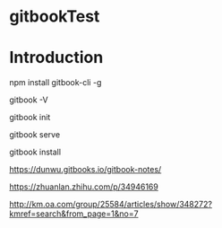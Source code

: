 # gitbookTest
# Introduction

npm install gitbook-cli -g

gitbook -V

gitbook init

gitbook serve

gitbook install


https://dunwu.gitbooks.io/gitbook-notes/

https://zhuanlan.zhihu.com/p/34946169

http://km.oa.com/group/25584/articles/show/348272?kmref=search&from_page=1&no=7
